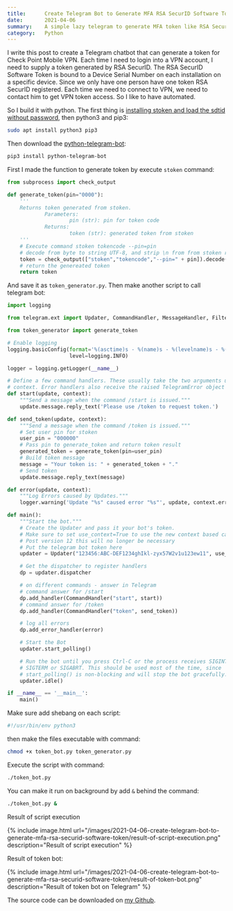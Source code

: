 ```yaml
---
title:      Create Telegram Bot to Generate MFA RSA SecurID Software Token
date:       2021-04-06
summary:    A simple lazy telegram to generate MFA token like RSA SecurID software token
category:   Python
---
```


I write this post to create a Telegram chatbot that can generate a token for Check Point Mobile VPN.
Each time I need to login into a VPN account, I need to supply a token generated by RSA SecurID. The RSA SecurID Software Token is bound to a Device Serial Number on each installation on a specific device.
Since we only have one person have one token RSA SecurID registered. Each time we need to connect to VPN, we need to contact him to get VPN token access. So I like to have automated.

So I build it with python. The first thing is [installing stoken and load the sdtid without password](https://sapikuda.com/security/2021/03/31/how-to-generate-mfa-token-like-rsa-securid-software-token-on-ubuntu-linux/), then python3 and pip3:

```bash
sudo apt install python3 pip3
```

Then download the [python-telegram-bot](https://github.com/python-telegram-bot/python-telegram-bot):

```bash
pip3 install python-telegram-bot
```

First I made the function to generate token by execute `stoken` command:

```python
from subprocess import check_output

def generate_token(pin="0000"):
    '''
    Returns token generated from stoken.
            Parameters:
                    pin (str): pin for token code
            Returns:
                    token (str): generated token from stoken
    '''
    # Execute command stoken tokencode --pin=pin
    # decode from byte to string UTF-8, and strip \n from from stoken result
    token = check_output(["stoken","tokencode","--pin=" + pin]).decode("utf-8").rstrip('\n')
    # return the genereated token
    return token
```

And save it as `token_generator.py`. Then make another script to call telegram bot:

```python
import logging

from telegram.ext import Updater, CommandHandler, MessageHandler, Filters

from token_generator import generate_token

# Enable logging
logging.basicConfig(format='%(asctime)s - %(name)s - %(levelname)s - %(message)s',
                    level=logging.INFO)

logger = logging.getLogger(__name__)

# Define a few command handlers. These usually take the two arguments update and
# context. Error handlers also receive the raised TelegramError object in error.
def start(update, context):
    """Send a message when the command /start is issued."""
    update.message.reply_text('Please use /token to request token.')

def send_token(update, context):
    """Send a message when the command /token is issued."""
    # Set user pin for stoken
    user_pin = "000000"
    # Pass pin to generate_token and return token result
    generated_token = generate_token(pin=user_pin)
    # Build token message
    message = "Your token is: " + generated_token + "."
    # Send token
    update.message.reply_text(message)

def error(update, context):
    """Log Errors caused by Updates."""
    logger.warning('Update "%s" caused error "%s"', update, context.error)

def main():
    """Start the bot."""
    # Create the Updater and pass it your bot's token.
    # Make sure to set use_context=True to use the new context based callbacks
    # Post version 12 this will no longer be necessary
    # Put the telegram bot token here
    updater = Updater("123456:ABC-DEF1234ghIkl-zyx57W2v1u123ew11", use_context=True)

    # Get the dispatcher to register handlers
    dp = updater.dispatcher

    # on different commands - answer in Telegram
    # command answer for /start
    dp.add_handler(CommandHandler("start", start))
    # command answer for /token
    dp.add_handler(CommandHandler("token", send_token))

    # log all errors
    dp.add_error_handler(error)

    # Start the Bot
    updater.start_polling()

    # Run the bot until you press Ctrl-C or the process receives SIGINT,
    # SIGTERM or SIGABRT. This should be used most of the time, since
    # start_polling() is non-blocking and will stop the bot gracefully.
    updater.idle()

if __name__ == '__main__':
    main()
```

Make sure add shebang on each script:

```python
#!/usr/bin/env python3
```

then make the files executable with command:

```bash
chmod +x token_bot.py token_generator.py
```

Execute the script with command:

```bash
./token_bot.py
```

You can make it run on background by add `&` behind the command:

```bash
./token_bot.py &
```

Result of script execution

{% include image.html url="/images/2021-04-06-create-telegram-bot-to-generate-mfa-rsa-securid-software-token/result-of-script-execution.png" description="Result of script execution" %}

Result of token bot:

{% include image.html url="/images/2021-04-06-create-telegram-bot-to-generate-mfa-rsa-securid-software-token/result-of-token-bot.png" description="Result of token bot on Telegram" %}

The source code can be downloaded on [my Github](https://github.com/sapikuda/telegram-token-bot).
